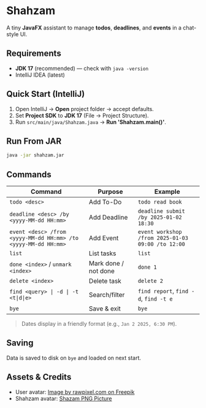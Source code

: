 # Shahzam

A tiny **JavaFX** assistant to manage **todos**, **deadlines**, and **events** in a chat-style UI.

## Requirements
- **JDK 17** (recommended) — check with `java -version`
- IntelliJ IDEA (latest)

## Quick Start (IntelliJ)
1. Open IntelliJ → **Open** project folder → accept defaults.
2. Set **Project SDK** to **JDK 17** (File → Project Structure).
3. Run `src/main/java/Shahzam.java` → **Run 'Shahzam.main()'**.

## Run From JAR
```bash
java -jar shahzam.jar
```

## Commands
| Command | Purpose | Example |
|---|---|---|
| `todo <desc>` | Add To-Do | `todo read book` |
| `deadline <desc> /by <yyyy-MM-dd HH:mm>` | Add Deadline | `deadline submit /by 2025-01-02 18:30` |
| `event <desc> /from <yyyy-MM-dd HH:mm> /to <yyyy-MM-dd HH:mm>` | Add Event | `event workshop /from 2025-01-03 09:00 /to 12:00` |
| `list` | List tasks | `list` |
| `done <index>` / `unmark <index>` | Mark done / not done | `done 1` |
| `delete <index>` | Delete task | `delete 2` |
| `find <query> \| -d \| -t <t\|d\|e>` | Search/filter | `find report`, `find -d`, `find -t e` |
| `bye` | Save & exit | `bye` |

> Dates display in a friendly format (e.g., `Jan 2 2025, 6:30 PM`).

## Saving
Data is saved to disk on `bye` and loaded on next start.

## Assets & Credits
- User avatar: <a href="https://www.freepik.com/free-vector/cute-lightning-bolt-sticker-printable-weather-clipart-vector_18247304.htm#fromView=keyword&page=1&position=40&uuid=c2c5d840-4ce9-44bb-ba7d-95ae91612d27&query=Lightning+bolt+animation">Image by rawpixel.com on Freepik</a>
- Shahzam avatar: <a href="https://www.pngarts.com/explore/130453" target="_blank">Shazam PNG Picture</a>

